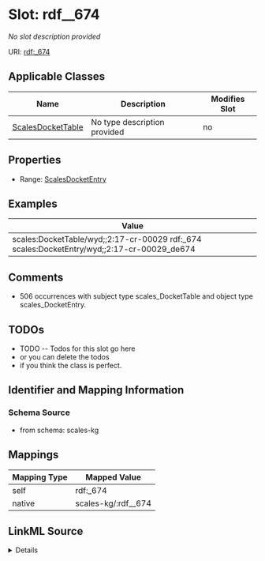 

# Slot: rdf__674


_No slot description provided_





URI: [rdf:_674](http://www.w3.org/1999/02/22-rdf-syntax-ns#_674)



<!-- no inheritance hierarchy -->





## Applicable Classes

| Name | Description | Modifies Slot |
| --- | --- | --- |
| [ScalesDocketTable](../classes/ScalesDocketTable.md) | No type description provided |  no  |







## Properties

* Range: [ScalesDocketEntry](../classes/ScalesDocketEntry.md)






## Examples

| Value |
| --- |
| scales:DocketTable/wyd;;2:17-cr-00029 rdf:_674 scales:DocketEntry/wyd;;2:17-cr-00029_de674 |

## Comments

* 506 occurrences with subject type scales_DocketTable and object type scales_DocketEntry.

## TODOs

* TODO -- Todos for this slot go here
* or you can delete the todos
* if you think the class is perfect.

## Identifier and Mapping Information







### Schema Source


* from schema: scales-kg




## Mappings

| Mapping Type | Mapped Value |
| ---  | ---  |
| self | rdf:_674 |
| native | scales-kg/:rdf__674 |




## LinkML Source

<details>
```yaml
name: rdf__674
description: No slot description provided
todos:
- TODO -- Todos for this slot go here
- or you can delete the todos
- if you think the class is perfect.
comments:
- 506 occurrences with subject type scales_DocketTable and object type scales_DocketEntry.
examples:
- value: scales:DocketTable/wyd;;2:17-cr-00029 rdf:_674 scales:DocketEntry/wyd;;2:17-cr-00029_de674
from_schema: scales-kg
rank: 1000
slot_uri: rdf:_674
alias: rdf__674
domain_of:
- scales_DocketTable
range: scales_DocketEntry

```
</details>